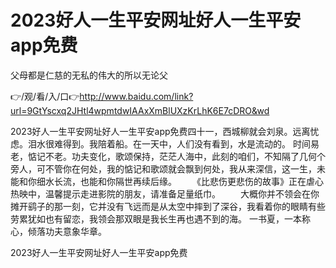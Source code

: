 # 2023好人一生平安网址好人一生平安app免费
父母都是仁慈的无私的伟大的所以无论父

👉/观/看/入/口👉http://www.baidu.com/link?url=9GtYscxq2JHtl4wpmtdwIAAxXmBlUXzKrLhK6E7cDRO&wd

2023好人一生平安网址好人一生平安app免费四十一，西城柳就会刘泉。远离忧虑。泪水很难得到。我陪着船。在一天中，人们没有看到，水是流动的。
时间易老，惦记不老。功夫变化，歌颂保持，茫茫人海中，此刻的咱们，不知隔了几何个旁人，可不管你在何处，我的惦记和歌颂就会飘到何处，我从来深信，这一生，未能和你细水长流，也能和你隔世再续后缘。
　　《比悲伤更悲伤的故事》正在虐心热映中，温馨提示走进影院的朋友，请准备足量纸巾。
　　大概你并不领会在你摊开鹞子的那一刻，它并没有飞远而是从太空中摔到了深谷，我看着你的眼睛有些劳累犹如也有留恋，我领会那双眼是我长生再也遇不到的海。
一书夏，一本称心，倾落功夫意象华章。

2023好人一生平安网址好人一生平安app免费
